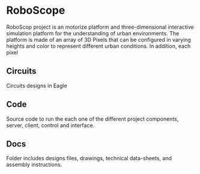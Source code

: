 # RoboScope

RoboScop project is an motorize platform and three-dimensional interactive simulation platform for the understanding of urban environments. The platform is made of an array of 3D Pixels that can be configured in varying heights and color to represent different urban conditions. In addition, each pixel

## Circuits

Circuits designs in Eagle

## Code

Source code to run the each one of the different project components, server, client, control and interface.

## Docs

Folder includes designs files, drawings, technical data-sheets, and assembly instructions.
